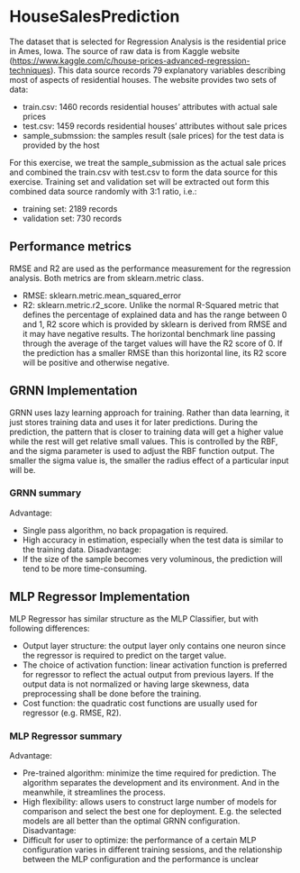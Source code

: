 # HouseSalesPrediction

The dataset that is selected for Regression Analysis is the residential price in Ames, Iowa. The source of raw data is from Kaggle website (https://www.kaggle.com/c/house-prices-advanced-regression-techniques).
This data source records 79 explanatory variables describing most of aspects of residential houses. The website provides two sets of data:
-	train.csv: 1460 records residential houses’ attributes with actual sale prices
-	test.csv: 1459 records residential houses’ attributes without sale prices
-	sample_submssion: the samples result (sale prices) for the test data is provided by the host

For this exercise, we treat the sample_submission as the actual sale prices and combined the train.csv with test.csv to form the data source for this exercise. Training set and validation set will be extracted out form this combined data source randomly with 3:1 ratio, i.e.:
-	training set: 2189 records
-	validation set: 730 records

## Performance metrics
RMSE and R2 are used as the performance measurement for the regression analysis. Both metrics are from sklearn.metric class.
-	RMSE: sklearn.metric.mean_squared_error
-	R2: sklearn.metric.r2_score.
Unlike the normal R-Squared metric that defines the percentage of explained data and has the range between 0 and 1, R2 score which is provided by sklearn is derived from RMSE and it may have negative results.
The horizontal benchmark line passing through the average of the target values will have the R2 score of 0. If the prediction has a smaller RMSE than this horizontal line, its R2 score will be positive and otherwise negative.

## GRNN Implementation
GRNN uses lazy learning approach for training. Rather than data learning, it just stores training data and uses it for later predictions.
During the prediction, the pattern that is closer to training data will get a higher value while the rest will get relative small values. This is controlled by the RBF, and the sigma parameter is used to adjust the RBF function output. The smaller the sigma value is, the smaller the radius effect of a particular input will be.

### GRNN summary
Advantage:
-	Single pass algorithm, no back propagation is required.
-	High accuracy in estimation, especially when the test data is similar to the training data.
Disadvantage:
-	If the size of the sample becomes very voluminous, the prediction will tend to be more time-consuming.

## MLP Regressor Implementation
MLP Regressor has similar structure as the MLP Classifier, but with following differences:
-	Output layer structure: the output layer only contains one neuron since the regressor is required to predict on the target value.
-	The choice of activation function: linear activation function is preferred for regressor to reflect the actual output from previous layers. If the output data is not normalized or having large skewness, data preprocessing shall be done before the training.
-	Cost function: the quadratic cost functions are usually used for regressor (e.g. RMSE, R2).

### MLP Regressor summary
Advantage:
-	Pre-trained algorithm: minimize the time required for prediction. The algorithm separates the development and its environment. And in the meanwhile, it streamlines the process.
-	High flexibility: allows users to construct large number of models for comparison and select the best one for deployment. E.g. the selected models are all better than the optimal GRNN configuration.
Disadvantage:
-	Difficult for user to optimize: the performance of a certain MLP configuration varies in different training sessions, and the relationship between the MLP configuration and the performance is unclear
